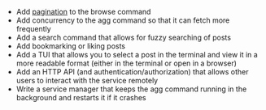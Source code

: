 - Add [pagination](https://nordicapis.com/everything-you-need-to-know-about-api-pagination/) to the browse command
- Add concurrency to the agg command so that it can fetch more frequently
- Add a search command that allows for fuzzy searching of posts
- Add bookmarking or liking posts
- Add a TUI that allows you to select a post in the terminal and view it in a more readable format (either in the terminal or open in a browser)
- Add an HTTP API (and authentication/authorization) that allows other users to interact with the service remotely
- Write a service manager that keeps the agg command running in the background and restarts it if it crashes
